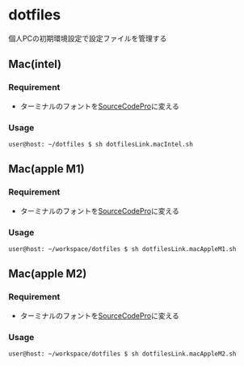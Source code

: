# dotfiles

個人PCの初期環境設定で設定ファイルを管理する

## Mac(intel)
### Requirement
- ターミナルのフォントを[SourceCodePro](./fonts)に変える

### Usage

```ShellSession
user@host: ~/dotfiles $ sh dotfilesLink.macIntel.sh
```

## Mac(apple M1)
### Requirement
- ターミナルのフォントを[SourceCodePro](./fonts)に変える

### Usage

```ShellSession
user@host: ~/workspace/dotfiles $ sh dotfilesLink.macAppleM1.sh
```

## Mac(apple M2)
### Requirement
- ターミナルのフォントを[SourceCodePro](./fonts)に変える

### Usage

```ShellSession
user@host: ~/workspace/dotfiles $ sh dotfilesLink.macAppleM2.sh
```